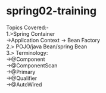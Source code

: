 # spring02-training
Topics Covered:-<br>
               1.>Spring Container<br>
                     ->Application Context
                     -> Bean Factory<br>
              2.> POJO/java Bean/spring Bean<br>
              3.> Terminology:<br>
                     ->@Component<br>
                     ->@ComponentScan<br>
                     ->@Primary<br>
                     ->@Qualifier<br>
                     ->@AutoWired<br>
  
              
